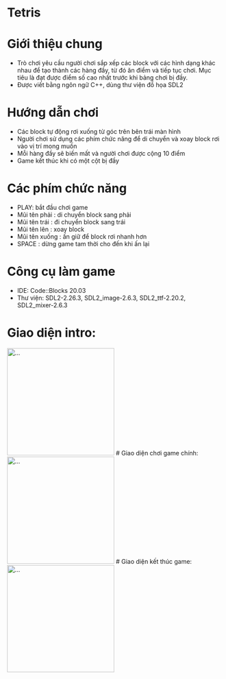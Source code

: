 # Tetris
# Giới thiệu chung
- Trò chơi yêu cầu người chơi sắp xếp các block với các hình dạng khác nhau để tạo thành các hàng đầy, từ đó ăn điểm và tiếp tục chơi. Mục tiêu là đạt được điểm số cao nhất trước khi bảng chơi bị đầy.
- Được viết bằng ngôn ngữ C++, dùng thư viện đồ họa SDL2
# Hướng dẫn chơi
- Các block tự động rơi xuống từ góc trên bên trái màn hình
- Người chơi sử dụng các phím chức năng để di chuyển và xoay block rơi vào vị trí mong muốn
- Mỗi hàng đầy sẽ biến mất và người chơi được cộng 10 điểm
- Game kết thúc khi có một cột bị đầy
# Các phím chức năng
- PLAY: bắt đầu chơi game
- Mũi tên phải : di chuyển block sang phải
- Mũi tên trái : đi chuyển block sang trái
- Mũi tên lên : xoay block
- Mũi tên xuống : ấn giữ để block rơi nhanh hơn
- SPACE : dừng game tam thời cho đến khi ấn lại
# Công cụ làm game
- IDE: Code::Blocks 20.03
- Thư viện: SDL2-2.26.3, SDL2_image-2.6.3, SDL2_ttf-2.20.2, SDL2_mixer-2.6.3
# Giao diện intro:
<img src="https://github.com/hihuongiang/Tetris/assets/161148373/0c42d1ad-d813-40b2-b0e2-e897db6ba255" alt="..." width="250" />
# Giao diện chơi game chính:
<img src="https://github.com/hihuongiang/Tetris/assets/161148373/4c6f0e6c-0040-4ba6-94e4-466118d4bbb4" alt="..." width="250" />
# Giao diện kết thúc game:
<img src="https://github.com/hihuongiang/Tetris/assets/161148373/6656c9c2-02a0-44fc-bf98-df953ee4971e" alt="..." width="250" />
